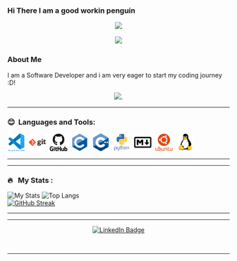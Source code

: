 
### Hi There I am a good workin penguin
<p align="center"><img src="https://media.giphy.com/media/VkMV9TldsPd28/giphy.gif" width="300"/></p>
<p align="center"><img src="https://media.giphy.com/media/R6Hkv8v1WAkwvvCdjI/giphy.gif" width="300"/></p>

### About Me

I am a Software Developer and i am very eager to start my coding journey :D! </br>
<p align="center">
<img src="https://media.giphy.com/media/4Zgy9QqzWU8C3ugvCa/giphy.gif" width="300">.
  
</p>  

---
### 😊 &nbsp;Languages and Tools:

<p>
<img src="https://github.com/devicons/devicon/blob/master/icons/vscode/vscode-original-wordmark.svg" title="VSCode" alt="VSCode" width="40" height="40"/>&nbsp;
<img src="https://github.com/devicons/devicon/blob/master/icons/git/git-original-wordmark.svg" title="Git" **alt="Git" width="40" height="40"/>&nbsp;
<img src="https://github.com/devicons/devicon/blob/master/icons/github/github-original-wordmark.svg" title="GitHub" **alt="GitHub" width="40" height="40"/>&nbsp;
<img src="https://github.com/devicons/devicon/blob/master/icons/c/c-original.svg" title="C" alt="C" width="40" height="40"/>&nbsp;
<img src="https://github.com/devicons/devicon/blob/master/icons/cplusplus/cplusplus-original.svg" title="C++" alt="C++" width="40" height="40"/>&nbsp;
<img src="https://github.com/devicons/devicon/blob/master/icons/python/python-original-wordmark.svg" title="Python" alt="Python" width="40" height="40"/>&nbsp;
<img src="https://github.com/devicons/devicon/blob/master/icons/markdown/markdown-original.svg" title="Markdown" alt="Markdown" width="40" height="40"/>&nbsp;
<img src="https://github.com/devicons/devicon/blob/master/icons/ubuntu/ubuntu-plain-wordmark.svg" title="Ubuntu" alt="Ubuntu" width="40" height="40"/>&nbsp;
<img src="https://github.com/devicons/devicon/blob/master/icons/linux/linux-original.svg" title="Linux" alt="Linux" width="40" height="40"/>&nbsp;
</p>

---

---

### 🔥 &nbsp; My Stats :
![My Stats](https://github-readme-stats.vercel.app/api?username=Tranqpenguin&show_icons=true&theme=gruvbox&bg_color=000000&text_color=FFFFFF&hide_title=true)
![Top Langs](https://github-readme-stats.vercel.app/api/top-langs/?username=Tranqpenguin&layout=compact&theme=vision-friendly-dark)
<br>
[![GitHub Streak](http://github-readme-streak-stats.herokuapp.com?user=Tranqpenguin&theme=dark&background=000000)](https://git.io/streak-stats)


---
---

<p align="center">
<a href="https://www.linkedin.com/in/andre-quiroa/"><img src="https://img.shields.io/badge/LinkedIn-blue?style=for-the-badge&logo=linkedin&logoColor=white" alt="LinkedIn Badge"></a>
</p>
<p align="center">
<p align="center"><img src="https://komarev.com/ghpvc/?username=Tranqpenguin&style=flat-square&color=blue" alt=""></p>

---
